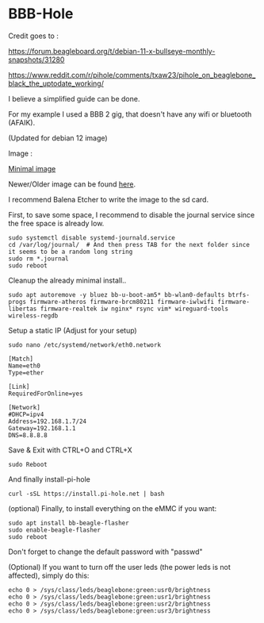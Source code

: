 # BBB-Hole


Credit goes to :

https://forum.beagleboard.org/t/debian-11-x-bullseye-monthly-snapshots/31280

https://www.reddit.com/r/pihole/comments/txaw23/pihole_on_beaglebone_black_the_uptodate_working/


I believe a simplified guide can be done.

For my example I used a BBB 2 gig, that doesn't have any wifi or bluetooth (AFAIK).

(Updated for debian 12 image)

Image :

[Minimal image](https://rcn-ee.com/rootfs/debian-armhf-12-bookworm-minimal-mainline/2024-04-04/am335x-debian-12.5-minimal-armhf-2024-04-04-2gb.img.bz2)

Newer/Older image can be found [here](https://rcn-ee.com/rootfs/debian-armhf-12-bookworm-minimal-mainline/).

I recommend Balena Etcher to write the image to the sd card.


First, to save some space, I recommend to disable the journal service since the free space is already low.

```shell
sudo systemctl disable systemd-journald.service
cd /var/log/journal/  # And then press TAB for the next folder since it seems to be a random long string
sudo rm *.journal
sudo reboot
```


Cleanup the already minimal install..

```shell
sudo apt autoremove -y bluez bb-u-boot-am5* bb-wlan0-defaults btrfs-progs firmware-atheros firmware-brcm80211 firmware-iwlwifi firmware-libertas firmware-realtek iw nginx* rsync vim* wireguard-tools wireless-regdb
```


Setup a static IP (Adjust for your setup)
```shell
sudo nano /etc/systemd/network/eth0.network
```

```shell
[Match]
Name=eth0
Type=ether

[Link]
RequiredForOnline=yes

[Network]
#DHCP=ipv4
Address=192.168.1.7/24
Gateway=192.168.1.1
DNS=8.8.8.8
```

Save & Exit with CTRL+O and CTRL+X

```shell
sudo Reboot
```


And finally install-pi-hole
```shell
curl -sSL https://install.pi-hole.net | bash
```

(optional) Finally, to install everything on the eMMC if you want:
```shell
sudo apt install bb-beagle-flasher
sudo enable-beagle-flasher
sudo reboot
```

Don't forget to change the default password with "passwd"

(Optional) If you want to turn off the user leds (the power leds is not affected), simply do this:
```shell
echo 0 > /sys/class/leds/beaglebone:green:usr0/brightness
echo 0 > /sys/class/leds/beaglebone:green:usr1/brightness
echo 0 > /sys/class/leds/beaglebone:green:usr2/brightness
echo 0 > /sys/class/leds/beaglebone:green:usr3/brightness
```
